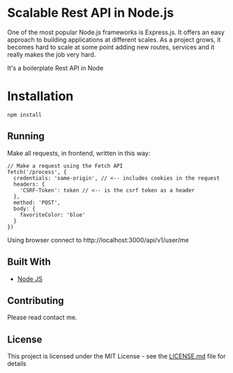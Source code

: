 # Scalable Rest API in Node.js



One of the most popular Node.js frameworks is Express.js. It offers an easy approach to building applications at different scales. As a project grows, it becomes hard to scale at some point adding new routes, services and it really makes the job very hard.

It's a boilerplate Rest API in Node

# Installation

```
npm install
``` 


## Running 

Make all requests, in frontend, written in this way: 

```
// Make a request using the Fetch API
fetch('/process', {
  credentials: 'same-origin', // <-- includes cookies in the request
  headers: {
    'CSRF-Token': token // <-- is the csrf token as a header
  },
  method: 'POST',
  body: {
    favoriteColor: 'blue'
  }
})
```

Using browser connect to http://localhost:3000/api/v1/user/me


## Built With

* [Node JS](https://nodejs.org/it/)

## Contributing

Please read contact me.

## License

This project is licensed under the MIT License - see the [LICENSE.md](LICENSE.md) file for details


